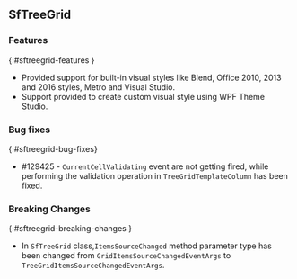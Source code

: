 ## SfTreeGrid
                
### Features
{:#sftreegrid-features }

* Provided support for built-in visual styles like Blend, Office 2010, 2013 and 2016 styles, Metro and Visual Studio. 
* Support provided to create custom visual style using WPF Theme Studio. 

### Bug fixes
{:#sftreegrid-bug-fixes}


* \#129425 - `CurrentCellValidating` event are not getting fired, while performing the validation operation in  `TreeGridTemplateColumn` has been fixed.

### Breaking Changes
{:#sftreegrid-breaking-changes }

* In `SfTreeGrid` class,`ItemsSourceChanged` method parameter type has been changed from `GridItemsSourceChangedEventArgs` to  `TreeGridItemsSourceChangedEventArgs`.


